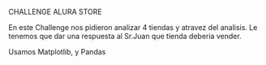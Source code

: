 CHALLENGE ALURA STORE

En este Challenge nos pidieron analizar 4 tiendas y atravez del analisis. Le tenemos que dar una respuesta al Sr.Juan que tienda deberia vender.  

Usamos Matplotlib, y Pandas
